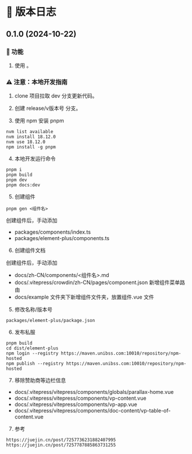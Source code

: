 # 🚀 版本日志

## 0.1.0 (2024-10-22)

### 🐣 功能


1. 使用 。

### ⚠️ 注意：本地开发指南

1. clone 项目拉取 dev 分支更新代码。
1. 创建 release/v版本号 分支。

1. 使用 npm 安装 pnpm

```
nvm list available
nvm install 18.12.0
nvm use 18.12.0
npm install -g pnpm
```

4. 本地开发运行命令

```
pnpm i
pnpm build
pnpm dev
pnpm docs:dev
```

5. 创建组件

```
pnpm gen <组件名>
```

创建组件后，手动添加

- packages/components/index.ts
- packages/element-plus/components.ts

6. 创建组件文档

创建组件后，手动添加

- docs/zh-CN/components/<组件名>.md
- docs/.vitepress/crowdin/zh-CN/pages/component.json 新增组件菜单路由
- docs/example 文件夹下新增组件文件夹，放置组件.vue 文件

5. 修改名称/版本号

```
packages/element-plus/package.json
```

6. 发布私服

```
pnpm build
cd dist/element-plus
npm login --registry https://maven.unibss.com:10010/repository/npm-hosted
npm publish --registry https://maven.unibss.com:10010/repository/npm-hosted
```

7. 移除赞助商等边栏信息

- docs/.vitepress/vitepress/components/globals/parallax-home.vue
- docs/.vitepress/vitepress/components/vp-content.vue
- docs/.vitepress/vitepress/components/vp-app.vue
- docs/.vitepress/vitepress/components/doc-content/vp-table-of-content.vue


7. 参考

```
https://juejin.cn/post/7257736231882407995
https://juejin.cn/post/7257787885863731255
```

